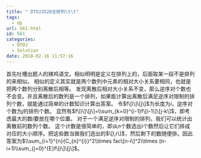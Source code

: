 ```yaml
---
title: " DTOJ3528全排列\t\t"
tags:
  - dp
url: 561.html
id: 561
categories:
  - DTOJ
  - Solution
date: 2018-02-16 11:57:16
---
```


首先吐槽出题人的辣鸡语文。相似明明是定义在排列上的，后面取某一段不是排列的来相似。 相似的定义其实就是两个数列中元素的相对大小关系要相同，也就是把两个数列分别离散后相等。 发现离散后相对大小关系不变，那么逆序对个数也不会变。并且离散后的数列是一个排列，如果能计算出离散后满足逆序对限制的排列个数，就能通过简单的计数知识计算出答案。 令$f\[i\]\[j\]$为长度为$i$，逆序对个数为$j$的排列个数。 显然有$f\[i\]\[j\]=\\sum_{k=0}^{i-1}f\[i-1\]\[j-k\]$，即考虑最大的数$i$要放在哪个位置。 对于一个满足逆序对限制的排列，我们可以统计出离散前的数列个数。 这个计数是很简单的，即从$n$个数选出$i$个数然后让它们排成对应的大小顺序。把这些数当做我们选出的$\[l,r\]$，然后剩下的数随便排。因此答案为$\\sum_{i=1}^{n}{C_{n}^{i}}^2\\times fac\[n-i\]^2\\times (n-i+1)\\sum_{j=0}^{E}f\[i\]\[j\]$。